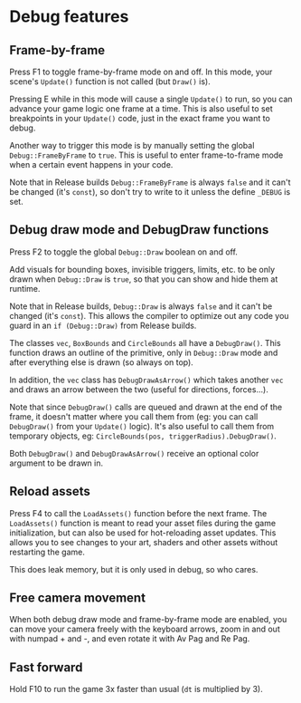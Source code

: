 # Debug features

## Frame-by-frame

Press F1 to toggle frame-by-frame mode on and off. In this mode, your scene's `Update()` function is not called (but `Draw()` is).

Pressing E while in this mode will cause a single `Update()` to run, so you can advance your game logic one frame at a time. This is also useful to set breakpoints in your `Update()` code, just in the exact frame you want to debug.

Another way to trigger this mode is by manually setting the global `Debug::FrameByFrame` to `true`. This is useful to enter frame-to-frame mode when a certain event happens in your code.

Note that in Release builds `Debug::FrameByFrame` is always `false` and it can't be changed (it's `const`), so don't try to write to it unless the define `_DEBUG` is set.

## Debug draw mode and DebugDraw functions

Press F2 to toggle the global `Debug::Draw` boolean on and off.

Add visuals for bounding boxes, invisible triggers, limits, etc. to be only drawn when `Debug::Draw` is `true`, so that you can show and hide them at runtime.

Note that in Release builds, `Debug::Draw` is always `false` and it can't be changed (it's `const`). This allows the compiler to optimize out any code you guard in an `if (Debug::Draw)` from Release builds.

The classes `vec`, `BoxBounds` and `CircleBounds` all have a `DebugDraw()`. This function draws an outline of the primitive, only in `Debug::Draw` mode and after everything else is drawn (so always on top).

In addition, the `vec` class has `DebugDrawAsArrow()` which takes another `vec` and draws an arrow between the two (useful for directions, forces...).

Note that since `DebugDraw()` calls are queued and drawn at the end of the frame, it doesn't matter where you call them from (eg: you can call `DebugDraw()` from your `Update()` logic). It's also useful to call them from temporary objects, eg: `CircleBounds(pos, triggerRadius).DebugDraw()`.

Both `DebugDraw()` and `DebugDrawAsArrow()` receive an optional color argument to be drawn in.

## Reload assets

Press F4 to call the `LoadAssets()` function before the next frame. The `LoadAssets()` function is meant to read your asset files during the game initialization, but can also be used for hot-reloading asset updates. This allows you to see changes to your art, shaders and other assets without restarting the game.

This does leak memory, but it is only used in debug, so who cares.

## Free camera movement

When both debug draw mode and frame-by-frame mode are enabled, you can move your camera freely with the keyboard arrows, zoom in and out with numpad + and -, and even rotate it with Av Pag and Re Pag.

## Fast forward

Hold F10 to run the game 3x faster than usual (`dt` is multiplied by 3).
